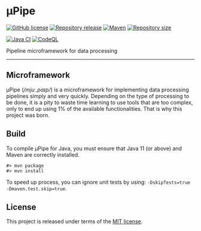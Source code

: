 # μPipe

[![GitHub license](https://img.shields.io/badge/license-MIT-blue.svg?logo=github)](https://raw.githubusercontent.com/thibaultmeyer/mupipe/master/LICENSE)
[![Repository release](https://img.shields.io/github/v/release/thibaultmeyer/mupipe?logo=github)](https://github.com/thibaultmeyer/mupipe/releases)
[![Maven](https://img.shields.io/maven-central/v/io.github.thibaultmeyer/mupipe.svg?logo=apache-maven)](https://search.maven.org/artifact/io.github.thibaultmeyer/mupipe)
[![Repository size](https://img.shields.io/github/repo-size/thibaultmeyer/mupipe.svg?logo=git)](https://github.com/thibaultmeyer/mupipe)

[![Java CI](https://img.shields.io/github/actions/workflow/status/thibaultmeyer/mupipe/build.yml?logo=github&color=%231da868&branch=master)](https://github.com/thibaultmeyer/mupipe/actions/workflows/build.yml)
[![CodeQL](https://img.shields.io/github/actions/workflow/status/thibaultmeyer/mupipe/codeql-analysis.yml?label=codeql&logo=github&color=%231da868&branch=master)](https://github.com/thibaultmeyer/mupipe/actions/workflows/codeql-analysis.yml)

Pipeline microframework for data processing
*****


## Microframework
μPipe (_/mjuː.paɪp/_) is a microframework for implementing data processing pipelines
simply and very quickly. Depending on the type of processing to be done, it is a pity
to waste time learning to use tools that are too complex, only to end up using 1% of
the available functionalities. That is why this project was born.



## Build
To compile μPipe for Java, you must ensure that Java 11 (or above) and Maven are correctly
installed.

    #> mvn package
    #> mvn install

To speed up process, you can ignore unit tests by using: `-DskipTests=true -Dmaven.test.skip=true`.



## License
This project is released under terms of the [MIT license](https://raw.githubusercontent.com/thibaultmeyer/mupipe/master/LICENSE).
